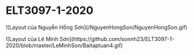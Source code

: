 # ELT3097-1-2020
<p> ![Layout của Nguyễn Hồng Sơn](/NguyenHongSon/NguyenHongSon.gif) </p>
<p>![Layout của Lê Minh Sơn](https://github.com/sonnh23/ELT3097-1-2020/blob/master/LeMinhSon/Baitaptuan4.gif) </p>
